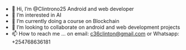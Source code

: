 - 👋 Hi, I’m @Clintrono25 Android and web developer
- 👀 I’m interested in AI
- 🌱 I’m currently doing a course on Blockchain
- 💞️ I’m looking to collaborate on android and web development projects
- 📫 How to reach me ... on email: c36clinton@gmail.com or Whatsapp: +254768636181 

<!---
Clintrono25/Clintrono25 is a ✨ special ✨ repository because its `README.md` (this file) appears on your GitHub profile.
You can click the Preview link to take a look at your changes.
--->

